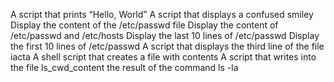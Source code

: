 A script that prints “Hello, World”
A script that displays a confused smiley
Display the content of the /etc/passwd file
Display the content of /etc/passwd and /etc/hosts
Display the last 10 lines of /etc/passwd
Display the first 10 lines of /etc/passwd
A script that displays the third line of the file iacta
A shell script that creates a file with contents
A script that writes into the file ls_cwd_content the result of the command ls -la
